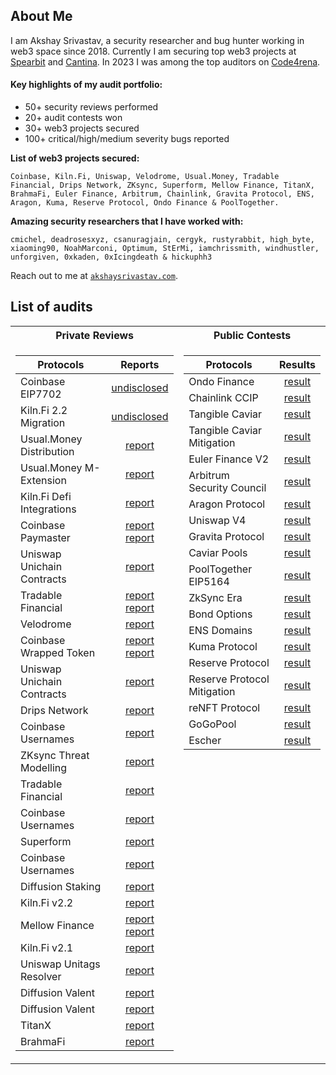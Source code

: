 ## About Me
I am Akshay Srivastav, a security researcher and bug hunter working in web3 space since 2018. Currently I am securing top web3 projects at [Spearbit](https://spearbit.com/) and [Cantina](https://cantina.xyz/u/AkshaySrivastav). In 2023 I was among the top auditors on [Code4rena](https://code4rena.com/leaderboard?timeframe=2023).

#### Key highlights of my audit portfolio:
- 50+ security reviews performed
- 20+ audit contests won
- 30+ web3 projects secured
- 100+ critical/high/medium severity bugs reported

**List of web3 projects secured:**

    Coinbase, Kiln.Fi, Uniswap, Velodrome, Usual.Money, Tradable Financial, Drips Network, ZKsync, Superform, Mellow Finance, TitanX, BrahmaFi, Euler Finance, Arbitrum, Chainlink, Gravita Protocol, ENS, Aragon, Kuma, Reserve Protocol, Ondo Finance & PoolTogether.

**Amazing security researchers that I have worked with:**

    cmichel, deadrosesxyz, csanuragjain, cergyk, rustyrabbit, high_byte, xiaoming90, NoahMarconi, Optimum, StErMi, iamchrissmith, windhustler, unforgiven, 0xkaden, 0xIcingdeath & hickuphh3

Reach out to me at [`akshaysrivastav.com`](https://www.akshaysrivastav.com/).

## List of audits

<table>
<tr>
    <th style="text-align: center;">Private Reviews</th>
    <th style="text-align: center;">Public Contests</th>
</tr>

<tr>
<td valign="top">

| Protocols |  Reports |
|----------|:------:|
| Coinbase EIP7702 | [undisclosed]() |
| Kiln.Fi 2.2 Migration | [undisclosed]() |
| Usual.Money Distribution | [report](all-reports/usual-money-pegasus-jan-2025.pdf) |
| Usual.Money M-Extension | [report](all-reports/usual-money-m-extension-dec-2024.pdf) |
| Kiln.Fi Defi Integrations | [report](all-reports/kiln-defi-integrations-dec-2024.pdf) |
| Coinbase Paymaster | [report](https://cantina.xyz/portfolio/88b09402-6430-411e-80b0-857854fbe9f3) [report](all-reports/coinbase-paymaster-v2-nov-2024.pdf) |
| Uniswap Unichain Contracts | [report](all-reports/uniswap-unichain-contracts-nov-2024.pdf) |
| Tradable Financial | [report](https://cantina.xyz/portfolio/1783f5fe-2fde-4f26-9a92-3e910ea70282) [report](all-reports/tradablefinance-onchain-v2-oct-2024.pdf) |
| Velodrome | [report](all-reports/velodrome-superchain-oct-2024.pdf) |
| Coinbase Wrapped Token | [report](https://cantina.xyz/portfolio/4cfd2d25-e2ff-4f9d-b0d9-cf865731de17) [report](all-reports/coinbase-cBTC-oct-2024.pdf) |
| Uniswap Unichain Contracts  | [report](all-reports/uniswap-unichain-contracts-oct-2024.pdf) |
| Drips Network | [report](all-reports/drips-sep-2024.pdf) |
| Coinbase Usernames | [report](all-reports/coinbase-usernames-july-2024.pdf) |
| ZKsync Threat Modelling  | [report](all-reports/zksync-governance-threat-modelling-aug-2024.md) |
| Tradable Financial | [report](all-reports/tradablefinance-onchain-v2-jul-2024.pdf) |
| Coinbase Usernames | [report](all-reports/coinbase-usernames-july-2024.pdf) |
| Superform  | [report](all-reports/superform-core-jul-2024.pdf) |
| Coinbase Usernames | [report](all-reports/coinbase-usernames-june-2024.pdf) |
| Diffusion Staking  | [report](all-reports/diffusion-labs-blue-staking-apr-2024.md) |
| Kiln.Fi v2.2  | [report](all-reports/kiln-vsuite-2_2-apr-2024.pdf) |
| Mellow Finance  | [report](https://cantina.xyz/portfolio/72dfcce6-8b1b-4f5d-b5a7-657a40507b10) [report](all-reports/mellow-apr-2024.pdf) |
| Kiln.Fi v2.1  | [report](all-reports/kiln-vsuite-2_1-apr-2024.pdf) |
| Uniswap Unitags Resolver  | [report](all-reports/uniswap-unitags-resolver-jan-2024.pdf) |
| Diffusion Valent  | [report](all-reports/diffusion-labs-valent-jan-2024.md) |
| Diffusion Valent  | [report](all-reports/diffusion-labs-valent-dec-2023.md) |
| TitanX  | [report](all-reports/titanx-sep-2023.md) |
| BrahmaFi  | [report](all-reports/brahma-console-may-2023.md) |

</td>
<td valign="top">

| Protocols  | Results |
|----------|:------:|
| Ondo Finance  | [result](https://code4rena.com/audits/2023-01-ondo-finance-contest) |
| Chainlink CCIP  | [result](https://code4rena.com/audits/2023-05-chainlink-cross-chain-services-ccip-and-arm-network) |
| Tangible Caviar  | [result](https://code4rena.com/audits/2023-08-tangible-caviar) |
| Tangible Caviar Mitigation  | [result](https://code4rena.com/audits/2023-09-tangible-caviar-mitigation-review) |
| Euler Finance V2 | [result](https://cantina.xyz/competitions/41306bb9-2bb8-4da6-95c3-66b85e11639f/leaderboard) |
| Arbitrum Security Council  | [result](https://code4rena.com/audits/2023-08-arbitrum-security-council-election-system) |
| Aragon Protocol  | [result](https://code4rena.com/audits/2023-03-aragon-protocol-contest) |
| Uniswap V4  | [result](https://cantina.xyz/competitions/e2cf6906-ec8b-4c78-a585-74ac90615659/leaderboard) |
| Gravita Protocol  | [result](https://app.hats.finance/audit-competitions/gravita-0xa9cb786e4d07117d11b4644f54c5a4f1567e3817/leaderboard) |
| Caviar Pools | [result](https://code4rena.com/audits/2023-04-caviar-private-pools) |
| PoolTogether EIP5164  | [result](https://code4rena.com/audits/2022-12-pooltogether-contest) |
| ZkSync Era | [result](https://code4rena.com/audits/2023-10-zksync-era) |
| Bond Options  | [result](https://audits.sherlock.xyz/contests/99/report) |
| ENS Domains | [result](https://code4rena.com/audits/2023-04-ens-contest) |
| Kuma Protocol | [result](https://code4rena.com/reports/2023-02-kuma) |
| Reserve Protocol | [result](https://code4rena.com/audits/2023-01-reserve-contest) |
| Reserve Protocol Mitigation  | [result](https://code4rena.com/audits/2023-02-reserve-versus-mitigation-contest) |
| reNFT Protocol | [result](https://code4rena.com/audits/2024-01-renft) |
| GoGoPool  | [result](https://code4rena.com/audits/2022-12-gogopool-contest) |
| Escher  | [result](https://code4rena.com/audits/2022-12-escher-contest) |

</td>
</tr>
</table>
